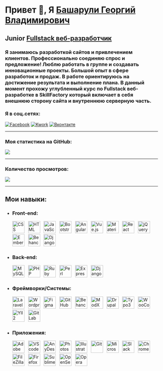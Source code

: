 # Привет 👋, Я [Башарули Георгий Владимирович](https://github.com/smart-skill/)
## Junior <u>__Fullstack веб-разработчик__</u>
### Я занимаюсь разработкой сайтов и привлечением клиентов. Профессионально соединяю спрос и предложение! Люблю работать в группе и создавать инновационные проекты. Большой опыт в сфере разработок и продаж. В работе ориентируюсь на достижение результата и выполнение плана. В данный момент прохожу углубленный курс по Fullstack веб-разработке в SkillFactory который включает в себя внешнюю сторону сайта и внутреннюю серверную часть.

### Я в соц.сетях:
<div id="badges">
  <a href="https://www.facebook.com/g.basharuli/"><img src="https://img.shields.io/badge/Facebook-blue?style=for-the-badge&logo=facebook&logoColor=white" alt="Facebook"/></a>
  <a href="https://kwork.ru/user/gaga-dev"><img src="https://img.shields.io/badge/Kwork-yellow?style=for-the-badge&logo=kwork&logoColor=white" alt="Kwork"/></a>
  <a href="https://vk.com/georka"><img src="https://img.shields.io/badge/Вконтакте-blue?style=for-the-badge&logo=twitter&logoColor=white" alt="Вконтакте"/></a>
</div>

---
### Моя статистика на GitHub:
[![](https://github-readme-stats.vercel.app/api?username=smart-skill)](https://github.com/smart-skill/smart-skill)

---

### Количество просмотров:
![](https://komarev.com/ghpvc/?username=smart-skill)

---

## __Мои навыки:__
* ### __Front-end:__
  <div>
    <img src="https://github.com/smart-skill/smart-skill/blob/main/assets/icons/front-end/css3.png" title="CSS3" alt="CSS" width="40" height="40"/> &nbsp;
    <img src="https://github.com/smart-skill/smart-skill/blob/main/assets/icons/front-end/html5.png" title="HTML5" alt="HTML" width="40" height="40"/> &nbsp;
    <img src="https://github.com/smart-skill/smart-skill/blob/main/assets/icons/front-end/javascript.png" title="JavaScript" alt="JavaScript" width="40" height="40"/> &nbsp;
    <img src="https://github.com/smart-skill/smart-skill/blob/main/assets/icons/front-end/bootstrap.png" title="Bootstrap" alt="Bootstrap" width="40" height="40"/> &nbsp;
    <img src="https://github.com/smart-skill/smart-skill/blob/main/assets/icons/front-end/angularjs.png" title="AngularJS" alt="AngularJS" width="40" height="40"/> &nbsp;
    <img src="https://github.com/smart-skill/smart-skill/blob/main/assets/icons/front-end/vuejs.png" title="Vue.js" alt="Vue.js" width="40" height="40"/> &nbsp;
    <img src="https://github.com/smart-skill/smart-skill/blob/main/assets/icons/front-end/materialui.png" title="Material UI" alt="Material UI" width="40" height="40"/> &nbsp;
    <img src="https://github.com/smart-skill/smart-skill/blob/main/assets/icons/front-end/react.png" title="React" alt="React" width="40" height="40"/> &nbsp;
    <img src="https://github.com/smart-skill/smart-skill/blob/main/assets/icons/front-end/jquery.png" title="jQuery" alt="jQuery" width="40" height="40"/> &nbsp;
    <img src="https://github.com/smart-skill/smart-skill/blob/main/assets/icons/front-end/ember.png" title="Ember" alt="Ember" width="" height="40"/> &nbsp;
    <img src="https://github.com/smart-skill/smart-skill/blob/main/assets/icons/framework-systems/behance.png" title="Behance" alt="Behance" width="" height="40"/> &nbsp;
    <img src="https://github.com/smart-skill/smart-skill/blob/main/assets/icons/front-end/django.png" title="Django" alt="Django" width="" height="40"/>
  </div>

* ### __Back-end:__
  <div>
    <img src="https://github.com/smart-skill/smart-skill/blob/main/assets/icons/back-end/mysql.png" title="MySQL" alt="MySQL" width="40" height="40"/> &nbsp;
    <img src="https://github.com/smart-skill/smart-skill/blob/main/assets/icons/back-end/php.png" title="PHP" alt="PHP" width="40" height="40"/> &nbsp;
    <img src="https://github.com/smart-skill/smart-skill/blob/main/assets/icons/back-end/ruby.png" title="Ruby" alt="Ruby" width="40" height="40"/> &nbsp;
    <img src="https://github.com/smart-skill/smart-skill/blob/main/assets/icons/back-end/perl.png" title="Perl" alt="Perl" width="40" height="40"/> &nbsp;
    <img src="https://github.com/smart-skill/smart-skill/blob/main/assets/icons/back-end/express.png" title="Express.JS" alt="Express" width="40" height="40"/> &nbsp;
    <img src="https://github.com/smart-skill/smart-skill/blob/main/assets/icons/back-end/django.png" title="Django" alt="Django" width="" height="40"/>
  </div>

* ### __Фреймворки/Системы:__
  <div>
    <img src="https://github.com/smart-skill/smart-skill/blob/main/assets/icons/framework-systems/laravel.png" title="Laravel" alt="Laravel" width="40" height="40"/> &nbsp;
    <img src="https://github.com/smart-skill/smart-skill/blob/main/assets/icons/framework-systems/wordpress.png" title="Wordpress" alt="Wordpress" width="40" height="40"/> &nbsp;
    <img src="https://github.com/smart-skill/smart-skill/blob/main/assets/icons/framework-systems/figma.png" title="Figma" alt="Figma" width="40" height="40"/> &nbsp;
    <img src="https://github.com/smart-skill/smart-skill/blob/main/assets/icons/framework-systems/github.png" title="GitHub" alt="GitHub" width="40" height="40"/> &nbsp;
    <img src="https://github.com/smart-skill/smart-skill/blob/main/assets/icons/framework-systems/behance.png" title="Behance" alt="Behance" width="40" height="40"/> &nbsp;
    <img src="https://github.com/smart-skill/smart-skill/blob/main/assets/icons/framework-systems/modx.png" title="ModX" alt="ModX" width="40" height="40"/> &nbsp;
    <img src="https://github.com/smart-skill/smart-skill/blob/main/assets/icons/framework-systems/drupal.png" title="Drupal" alt="Drupal" width="40" height="40"/> &nbsp;
    <img src="https://github.com/smart-skill/smart-skill/blob/main/assets/icons/framework-systems/typo3.png" title="Typo3" alt="Typo3" width="40" height="40"/> &nbsp;
    <img src="https://github.com/smart-skill/smart-skill/blob/main/assets/icons/framework-systems/woocommerce.png" title="WooCommerce" alt="WooCommerce" width="40" height="40"/> &nbsp;
    <img src="https://github.com/smart-skill/smart-skill/blob/main/assets/icons/framework-systems/yii.png" title="YII 2" alt="YII 2" width="40" height="40"/> &nbsp;
    <img src="https://github.com/smart-skill/smart-skill/blob/main/assets/icons/framework-systems/gitlab.png" title="GitLab" alt="GitLab" width="40" height="40"/>
  </div>

* ### __Приложения:__
  <div>
    <img src="https://github.com/smart-skill/smart-skill/blob/main/assets/icons/applications/aftereffects.png" title="Adobe After Effects" alt="Adobe After Effects" width="40" height="40"/> &nbsp;
    <img src="https://github.com/smart-skill/smart-skill/blob/main/assets/icons/applications/vscode.png" title="VScode" alt="VScode" width="40" height="40"/> &nbsp;
    <img src="https://github.com/smart-skill/smart-skill/blob/main/assets/icons/applications/anydesk.png" title="AnyDesk" alt="AnyDesk" width="40" height="40"/> &nbsp;
    <img src="https://github.com/smart-skill/smart-skill/blob/main/assets/icons/applications/photoshop.png" title="Photoshop" alt="Photoshop" width="40" height="40"/> &nbsp;
    <img src="https://github.com/smart-skill/smart-skill/blob/main/assets/icons/applications/illustrator.png" title="Illustrator" alt="Illustrator" width="40" height="40"/> &nbsp;
    <img src="https://github.com/smart-skill/smart-skill/blob/main/assets/icons/applications/git.png" title="Git" alt="Git" width="" height="40"/> &nbsp;
    <img src="https://github.com/smart-skill/smart-skill/blob/main/assets/icons/applications/office.png" title="Microsoft Office" alt="Microsoft Office" width="" height="40"/> &nbsp;
    <img src="https://github.com/smart-skill/smart-skill/blob/main/assets/icons/applications/slack.png" title="Slack" alt="Slack" width="40" height="40"/> &nbsp;
    <img src="https://github.com/smart-skill/smart-skill/blob/main/assets/icons/applications/chrome.png" title="Chrome" alt="Chrome" width="40" height="40"/> &nbsp;
    <img src="https://github.com/smart-skill/smart-skill/blob/main/assets/icons/applications/filezilla.png" title="FileZilla" alt="FileZilla" width="40" height="40"/> &nbsp;
    <img src="https://github.com/smart-skill/smart-skill/blob/main/assets/icons/applications/firefox.png" title="Firefox" alt="Firefox" width="40" height="40"/> &nbsp;
    <img src="https://github.com/smart-skill/smart-skill/blob/main/assets/icons/applications/sublime-text.png" title="Sublime-Text" alt="Sublime-Text" width="40" height="40"/> &nbsp;
    <img src="https://github.com/smart-skill/smart-skill/blob/main/assets/icons/applications/openserver.png" title="Open Server" alt="OpenServer" width="40" height="40"/> &nbsp;
    <img src="https://github.com/smart-skill/smart-skill/blob/main/assets/icons/applications/opera.png" title="Slack" alt="Opera" width="40" height="40"/>
  </div>